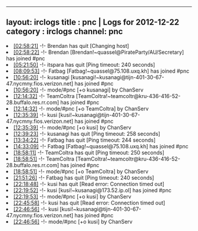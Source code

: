 
---
layout: irclogs
title : pnc | Logs for 2012-12-22
category : irclogs
channel: pnc
---
<li class="logitem"><a href="#02:58:21" name="02:58:21" class="time">[02:58:21]</a> -!- <span class="quit">Brendan</span> has quit [Changing host] </li>
<li class="logitem"><a href="#02:58:22" name="02:58:22" class="time">[02:58:22]</a> -!- <span class="join">Brendan</span> [Brendan!~quassel@PirateParty/AU/Secretary] has joined #pnc </li>
<li class="logitem"><a href="#05:21:50" name="05:21:50" class="time">[05:21:50]</a> -!- <span class="quit">itspara</span> has quit [Ping timeout: 240 seconds] </li>
<li class="logitem"><a href="#08:09:53" name="08:09:53" class="time">[08:09:53]</a> -!- <span class="join">Fatbag</span> [Fatbag!~quassel@75.108.uxq.kh] has joined #pnc </li>
<li class="logitem"><a href="#10:56:20" name="10:56:20" class="time">[10:56:20]</a> -!- <span class="join">kusanagi</span> [kusanagi!~kusanagi@tijn-401-30-67-47.nycmny.fios.verizon.net] has joined #pnc </li>
<li class="logitem"><a href="#10:56:20" name="10:56:20" class="time">[10:56:20]</a> -!- mode/<span class="mode">#pnc</span> [+o kusanagi] by ChanServ </li>
<li class="logitem"><a href="#12:14:32" name="12:14:32" class="time">[12:14:32]</a> -!- <span class="join">TeamColtra</span> [TeamColtra!~teamcoltr@kru-436-416-52-28.buffalo.res.rr.com] has joined #pnc </li>
<li class="logitem"><a href="#12:14:32" name="12:14:32" class="time">[12:14:32]</a> -!- mode/<span class="mode">#pnc</span> [+o TeamColtra] by ChanServ </li>
<li class="logitem"><a href="#12:35:39" name="12:35:39" class="time">[12:35:39]</a> -!- <span class="join">kusi</span> [kusi!~kusanagi@tijn-401-30-67-47.nycmny.fios.verizon.net] has joined #pnc </li>
<li class="logitem"><a href="#12:35:39" name="12:35:39" class="time">[12:35:39]</a> -!- mode/<span class="mode">#pnc</span> [+o kusi] by ChanServ </li>
<li class="logitem"><a href="#12:39:23" name="12:39:23" class="time">[12:39:23]</a> -!- <span class="quit">kusanagi</span> has quit [Ping timeout: 258 seconds] </li>
<li class="logitem"><a href="#13:34:22" name="13:34:22" class="time">[13:34:22]</a> -!- <span class="quit">Fatbag</span> has quit [Ping timeout: 244 seconds] </li>
<li class="logitem"><a href="#14:33:09" name="14:33:09" class="time">[14:33:09]</a> -!- <span class="join">Fatbag</span> [Fatbag!~quassel@75.108.uxq.kh] has joined #pnc </li>
<li class="logitem"><a href="#18:58:11" name="18:58:11" class="time">[18:58:11]</a> -!- <span class="quit">TeamColtra</span> has quit [Ping timeout: 250 seconds] </li>
<li class="logitem"><a href="#18:58:51" name="18:58:51" class="time">[18:58:51]</a> -!- <span class="join">TeamColtra</span> [TeamColtra!~teamcoltr@kru-436-416-52-28.buffalo.res.rr.com] has joined #pnc </li>
<li class="logitem"><a href="#18:58:51" name="18:58:51" class="time">[18:58:51]</a> -!- mode/<span class="mode">#pnc</span> [+o TeamColtra] by ChanServ </li>
<li class="logitem"><a href="#21:51:26" name="21:51:26" class="time">[21:51:26]</a> -!- <span class="quit">Fatbag</span> has quit [Ping timeout: 240 seconds] </li>
<li class="logitem"><a href="#22:18:48" name="22:18:48" class="time">[22:18:48]</a> -!- <span class="quit">kusi</span> has quit [Read error: Connection timed out] </li>
<li class="logitem"><a href="#22:19:52" name="22:19:52" class="time">[22:19:52]</a> -!- <span class="join">kusi</span> [kusi!~kusanagi@173.52.ip.ol] has joined #pnc </li>
<li class="logitem"><a href="#22:19:53" name="22:19:53" class="time">[22:19:53]</a> -!- mode/<span class="mode">#pnc</span> [+o kusi] by ChanServ </li>
<li class="logitem"><a href="#22:45:58" name="22:45:58" class="time">[22:45:58]</a> -!- <span class="quit">kusi</span> has quit [Read error: Connection timed out] </li>
<li class="logitem"><a href="#22:46:56" name="22:46:56" class="time">[22:46:56]</a> -!- <span class="join">kusi</span> [kusi!~kusanagi@tijn-401-30-67-47.nycmny.fios.verizon.net] has joined #pnc </li>
<li class="logitem"><a href="#22:46:56" name="22:46:56" class="time">[22:46:56]</a> -!- mode/<span class="mode">#pnc</span> [+o kusi] by ChanServ </li>


